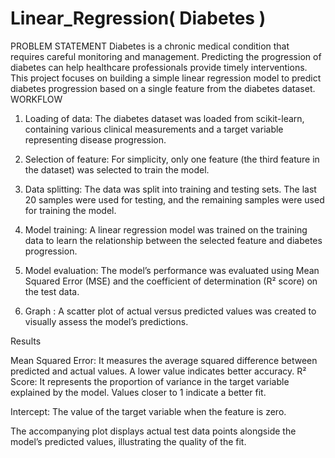 # Linear_Regression( Diabetes )
PROBLEM STATEMENT 
Diabetes is a chronic medical condition that requires careful monitoring and management. Predicting the progression of diabetes can help healthcare professionals provide timely interventions. This project focuses on building a simple linear regression model to predict diabetes progression based on a single feature from the diabetes dataset.
WORKFLOW
1.  Loading of data:
The diabetes dataset was loaded from scikit-learn, containing various clinical measurements and a target variable representing disease progression.

2. Selection of feature:
For simplicity, only one feature (the third feature in the dataset) was selected to train the model.

3. Data splitting:
The data was split into training and testing sets. The last 20 samples were used for testing, and the remaining samples were used for training the model.

4. Model training:
A linear regression model was trained on the training data to learn the relationship between the selected feature and diabetes progression.

5. Model evaluation:
The model’s performance was evaluated using Mean Squared Error (MSE) and the coefficient of determination (R² score) on the test data.

6. Graph :
A scatter plot of actual versus predicted values was created to visually assess the model’s predictions.

Results

Mean Squared Error: It measures the average squared difference between predicted and actual values. A lower value indicates better accuracy.
R² Score: It represents the proportion of variance in the target variable explained by the model. Values closer to 1 indicate a better fit.


Intercept: The value of the target variable when the feature is zero.

The accompanying plot displays actual test data points alongside the model’s predicted values, illustrating the quality of the fit.
